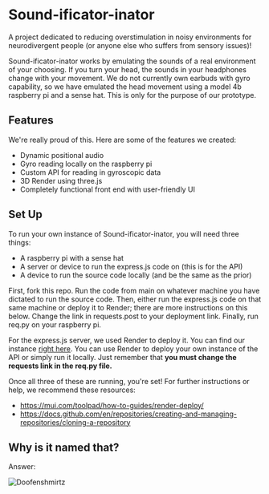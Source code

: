 # Sound-ificator-inator
A project dedicated to reducing overstimulation in noisy environments for neurodivergent people (or anyone else who suffers from sensory issues)!

Sound-ificator-inator works by emulating the sounds of a real environment of your choosing. If you turn your head, the sounds in your headphones change with your movement. We do not currently own earbuds with gyro capability, so we have emulated the head movement using a model 4b raspberry pi and a sense hat. This is only for the purpose of our prototype.

## Features
We're really proud of this. Here are some of the features we created:
- Dynamic positional audio
- Gyro reading locally on the raspberry pi
- Custom API for reading in gyroscopic data
- 3D Render using three.js
- Completely functional front end with user-friendly UI

## Set Up
To run your own instance of Sound-ificator-inator, you will need three things:
- A raspberry pi with a sense hat
- A server or device to run the express.js code on (this is for the API)
- A device to run the source code locally (and be the same as the prior)

First, fork this repo. Run the code from main on whatever machine you have dictated to run the source code. Then, either run the express.js code on that same machine or deploy it to Render; there are more instructions on this below. Change the link in requests.post to your deployment link. Finally, run req.py on your raspberry pi.

For the express.js server, we used Render to deploy it. You can find our instance [right here](https://soundificatorinator.onrender.com/). You can use Render to deploy your own instance of the API or simply run it locally. Just remember that **you must change the requests link in the req.py file.**

Once all three of these are running, you're set! For further instructions or help, we recommend these resources:
- https://mui.com/toolpad/how-to-guides/render-deploy/
- https://docs.github.com/en/repositories/creating-and-managing-repositories/cloning-a-repository

## Why is it named that?
Answer:

![Doofenshmirtz](https://thepioneerpress.org/wp-content/uploads/2021/05/DoofenshmirtzFull.jpg)
